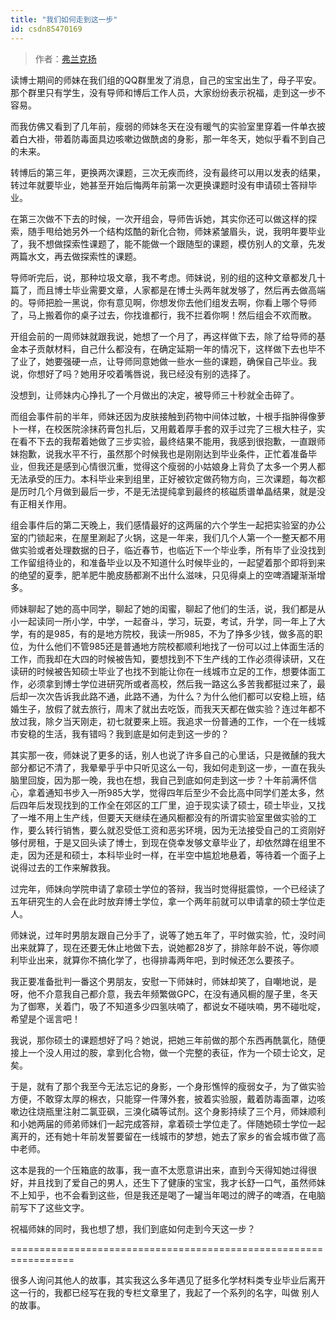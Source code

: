 ```yaml
---
title: "我们如何走到这一步"
id: csdn85470169
---
```


> 作者：[弗兰克扬](http://bestmajor.org/article/5c14c65eaaf8de4b68d8e736)

读博士期间的师妹在我们组的QQ群里发了消息，自己的宝宝出生了，母子平安。那个群里只有学生，没有导师和博后工作人员，大家纷纷表示祝福，走到这一步不容易。

而我仿佛又看到了几年前，瘦弱的师妹冬天在没有暖气的实验室里穿着一件单衣披着白大褂，带着防毒面具边咳嗽边做酰卤的身影，那一年冬天，她似乎看不到自己的未来。

转博后的第三年，更换两次课题，三次无疾而终，没有最终可以用以发表的结果，转过年就要毕业，她甚至开始后悔两年前第一次更换课题时没有申请硕士答辩毕业。

在第三次做不下去的时候，一次开组会，导师告诉她，其实你还可以做这样的探索，随手甩给她另外一个结构炫酷的新化合物，师妹紧皱眉头，说，我明年要毕业了，我不想做探索性课题了，能不能做一个跟随型的课题，模仿别人的文章，先发两篇水文，再去做探索性的课题。

导师听完后，说，那种垃圾文章，我不考虑。师妹说，别的组的这种文章都发几十篇了，而且博士毕业需要文章，人家都是在博士头两年就发够了，然后再去做高端的。导师把脸一黑说，你有意见啊，你想发你去他们组发去啊，你看上哪个导师了，马上搬着你的桌子过去，你找谁都行，我不拦着你啊！然后组会不欢而散。

开组会前的一周师妹就跟我说，她想了一个月了，再这样做下去，除了给导师的基金本子贡献材料，自己什么都没有，在确定延期一年的情况下，这样做下去也毕不了业了，她要强硬一点，让导师同意她做一些水一些的课题，确保自己毕业。我说，你想好了吗？她用牙咬着嘴唇说，我已经没有别的选择了。

没想到，让师妹内心挣扎了一个月做出的决定，被导师三十秒就全击碎了。

而组会事件前的半年，师妹还因为皮肤接触到药物中间体过敏，十根手指肿得像萝卜一样，在校医院涂抹药膏包扎后，又用戴着厚手套的双手过完了三根大柱子，实在看不下去的我帮着她做了三步实验，最终结果不能用，我感到很抱歉，一直跟师妹抱歉，说我水平不行，虽然那个时候我也是刚刚达到毕业条件，正忙着准备毕业，但我还是感到心情很沉重，觉得这个瘦弱的小姑娘身上背负了太多一个男人都无法承受的压力。本科毕业来到组里，正好被钦定做药物方向，三次课题，每次都是历时几个月做到最后一步，不是无法提纯拿到最终的核磁质谱单晶结果，就是没有正相关作用。

组会事件后的第二天晚上，我们感情最好的这两届的六个学生一起把实验室的办公室的门锁起来，在屋里涮起了火锅，这是一年来，我们几个人第一个一整天都不用做实验或者处理数据的日子，临近春节，也临近下一个毕业季，所有毕了业没找到工作留组待业的，和准备毕业以及不知道什么时候毕业的，一起望着那个即将到来的绝望的夏季，肥羊肥牛脆皮肠都涮不出什么滋味，只见得桌上的空啤酒罐渐渐增多。

师妹聊起了她的高中同学，聊起了她的闺蜜，聊起了他们的生活，说，我们都是从小一起读同一所小学，中学，一起奋斗，学习，玩耍，考试，升学，同一年上了大学，有的是985，有的是地方院校，我读一所985，不为了挣多少钱，做多高的职位，为什么他们不管985还是普通地方院校都顺利地找了一份可以过上体面生活的工作，而我却在大四的时候被告知，要想找到不下生产线的工作必须得读研，又在读研的时候被告知硕士毕业了也找不到能让你在一线城市立足的工作，想要体面工作，必须拿到博士学位进研究所或者高校，然后我一路这么多苦我都挺过来了，最后却一次次告诉我此路不通，此路不通，为什么？为什么他们都可以安稳上班，结婚生子，放假了就去旅行，周末了就出去吃饭，而我天天都在做实验？连过年都不放过我，除夕当天刚走，初七就要来上班。我追求一份普通的工作，一个在一线城市安稳的生活，我有错吗？我到底是如何走到这一步的？

其实那一夜，师妹说了更多的话，别人也说了许多自己的心里话，只是微醺的我大部分都记不清了，我晕晕乎乎中只听见这么一句，我如何走到这一步，一直在我头脑里回旋，因为那一晚，我也在想，我自己到底如何走到这一步？十年前满怀信心，拿着通知书步入一所985大学，觉得四年后至少不会比高中同学们差太多，然后四年后发现找到的工作全在郊区的工厂里，迫于现实读了硕士，硕士毕业，又找了一堆不用上生产线，但要天天继续在通风橱都没有的所谓实验室里做实验的工作，要么转行销售，要么就忍受低工资和恶劣环境，因为无法接受自己的工资刚好够付房租，于是又回头读了博士，到现在侥幸发够文章毕业了，却依然蹲在组里不走，因为还是和硕士，本科毕业时一样，在半空中尴尬地悬着，等待着一个面子上说得过去的工作来解救我。

过完年，师妹向学院申请了拿硕士学位的答辩，我当时觉得挺震惊，一个已经读了五年研究生的人会在此时放弃博士学位，拿一个两年前就可以申请拿的硕士学位走人。

师妹说，过年时男朋友跟自己分手了，说等了她五年了，平时做实验，忙，没时间出来就算了，现在还要无休止地做下去，说她都28岁了，排除年龄不说，等你顺利毕业出来，就算你不搞化学了，也得排毒两年吧，到时候还怎么要孩子。

我正要准备批判一番这个男朋友，安慰一下师妹时，师妹却笑了，自嘲地说，是呀，他不介意我自己都介意，我去年频繁做GPC，在没有通风橱的屋子里，冬天为了御寒，关着门，吸了不知道多少四氢呋喃了，都说女不碰呋喃，男不碰吡啶，希望是个谣言吧！

我说，那你硕士的课题想好了吗？她说，把她三年前做的那个东西再酰氯化，随便接上一个没人用过的胺，拿到化合物，做一个完整的表征，作为一个硕士论文，足矣。

于是，就有了那个我至今无法忘记的身影，一个身形憔悴的瘦弱女子，为了做实验方便，不敢穿太厚的棉衣，只能穿一件薄外套，披着实验服，戴着防毒面罩，边咳嗽边往烧瓶里注射二氯亚砜，三溴化磷等试剂。这个身影持续了三个月，师妹顺利和小她两届的师弟师妹们一起完成答辩，拿着硕士学位走了。伴随她硕士学位一起离开的，还有她十年前发誓要留在一线城市的梦想，她去了家乡的省会城市做了高中老师。

这本是我的一个压箱底的故事，我一直不太愿意讲出来，直到今天得知她过得很好，并且找到了爱自己的男人，还生下了健康的宝宝，我才长舒一口气，虽然师妹不上知乎，也不会看到这些，但是我还是喝了一罐当年喝过的牌子的啤酒，在电脑前写下了这些文字。

祝福师妹的同时，我也想了想，我们到底如何走到今天这一步？

=================================================================

很多人询问其他人的故事，其实我这么多年遇见了挺多化学材料类专业毕业后离开这一行的，我都已经写在我的专栏文章里了，我起了一个系列的名字，叫做 别人的故事。